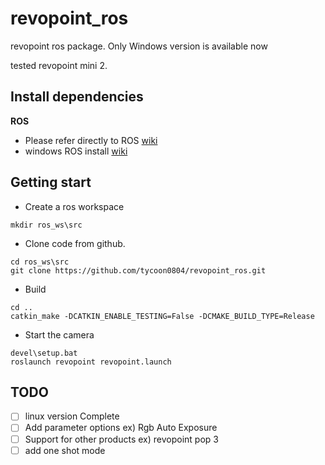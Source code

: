 # revopoint_ros
revopoint ros package. Only Windows version is available now

tested revopoint mini 2.

## Install dependencies
**ROS**
+ Please refer directly to ROS [wiki](https://wiki.ros.org/ROS/Installation)
+ windows ROS install [wiki](https://wiki.ros.org/Installation/Windows)


## Getting start
+ Create a ros workspace
```
mkdir ros_ws\src
```
+ Clone code from github.
```
cd ros_ws\src
git clone https://github.com/tycoon0804/revopoint_ros.git
```
+ Build
```
cd ..
catkin_make -DCATKIN_ENABLE_TESTING=False -DCMAKE_BUILD_TYPE=Release
```
+ Start the camera
```
devel\setup.bat
roslaunch revopoint revopoint.launch
```
## TODO
- [ ] linux version Complete
- [ ] Add parameter options ex) Rgb Auto Exposure
- [ ] Support for other products ex) revopoint pop 3
- [ ] add one shot mode
